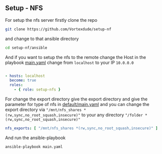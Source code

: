 ## Setup - NFS

For setup the nfs server firstly clone the repo

``` bash
git clone https://github.com/Vortexdude/setup-nf

```
and change to that ansible directory

``` bash
cd setup-nf/ansible
```


And if you want to setup the nfs to the remote change the Host in the playbook [main.yaml](https://github.com/Vortexdude/setup-nfs/blob/main/ansible/main.yaml#L1)
change from `localhost` to your IP `10.0.0.0`

``` yaml

- hosts: localhost
  become: true
  roles:
    - { role: setup-nfs }

```
For change the export directory give the export directory and give the parameter for type of nfs in [default/main.yaml](https://github.com/Vortexdude/setup-nfs/blob/main/ansible/roles/setup-nfs/defaults/main.yaml#L2) and you can change the export directory via `"/mnt/nfs_shares *(rw,sync,no_root_squash,insecure)"` to your any directory `"/folder *(rw,sync,no_root_squash,insecure)"`

``` yaml
nfs_exports: [ "/mnt/nfs_shares *(rw,sync,no_root_squash,insecure)" ]
```

And run the ansible-playbook

``` bash
ansible-playbook main.yaml
```
